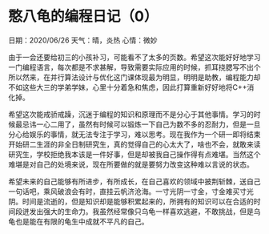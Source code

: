 # 憨八龟的编程日记（0）

日期：2020/06/26 			天气：晴，炎热 			心情：微妙

​	由于一会还要给初三的小孩补习，可能看不了太多的页数。希望这次能好好地学习一门编程语言，每次都是不求甚解，导致需要实际应用的时候，抓耳挠腮写不出个所以然来，在并行算法设计与优化这门课体现最为明显，明明是助教，编程能力却不如这些大三的学弟学妹，心里十分着急和焦虑，因此打算重新好好地将C++消化掉。

​	希望这次能戒骄戒躁，沉迷于编程的知识和原理而不是分心于其他事情。学习的时候最忌讳一心二用了，虽然有时候可以锻炼一下自己为数不多的忍耐力，但是一旦分心给娱乐的事情，就无法专注于学习，难以思考。现在我作为一个研一即将结束开始研二生涯的非全日制研究生，真的觉得自己的心太大了，啥也不会，就敢来读研究生，学校拒绝我本该是一件好事，但是却被我自己操作得有点难堪。当然这个难堪是对自己的处境来说，现在所要做的就是要努力改变这种难以言说的状态。

​	希望未来的自己能够有所进步，有所成长，在自己喜欢的领域中披荆斩棘，送自己一句话吧，乘风破浪会有时，直挂云帆济沧海。一寸光阴一寸金，寸金难买寸光阴。时间是流逝的，但是知识却是能够积累起来的，所拥有的知识可以在合适的时间段迸发出强大的生命力。我虽然经常像只乌龟一样喜欢逃避，不敢挑战，但是乌龟也是能在有限的龟生中成就不平凡的自己。

